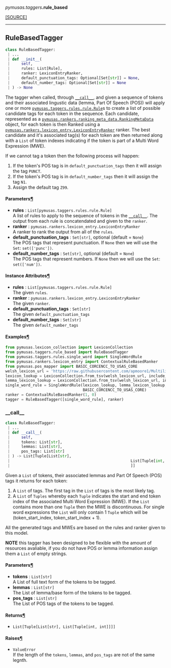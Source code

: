 <div className="source-div">
 <p><i>pymusas</i><i>.taggers</i><strong>.rule_based</strong></p>
 <p><a className="sourcelink" href="https://github.com/UCREL/pymusas/blob/main/pymusas/taggers/rule_based.py">[SOURCE]</a></p>
</div>
<div></div>

---

<a id="pymusas.taggers.rule_based.RuleBasedTagger"></a>

## RuleBasedTagger

```python
class RuleBasedTagger:
 | ...
 | def __init__(
 |     self,
 |     rules: List[Rule],
 |     ranker: LexiconEntryRanker,
 |     default_punctuation_tags: Optional[Set[str]] = None,
 |     default_number_tags: Optional[Set[str]] = None
 | ) -> None
```

The tagger when called, through [`__call__`](#__call__), and given a sequence of
tokens and their associated lingustic data (lemma, Part Of Speech (POS))
will apply one or more [`pymusas.taggers.rules.rule.Rule`](/pymusas/api/taggers/rules/rule/#rule)s
to create a list of possible candidate tags for each token in the sequence.
Each candidate, represented as a
[`pymusas.rankers.ranking_meta_data.RankingMetaData`](/pymusas/api/rankers/ranking_meta_data/#rankingmetadata) object, for each
token is then Ranked using a
[`pymusas.rankers.lexicon_entry.LexiconEntryRanker`](/pymusas/api/rankers/lexicon_entry/#lexiconentryranker) ranker. The best
candidate and it's associated tag(s) for each token are then returned along
with a `List` of token indexes indicating if the token is part of a Multi
Word Expression (MWE).

If we cannot tag a token then the following process will happen:
1. If the token's POS tag is in `default_punctuation_tags` then it will assign the
tag `PUNCT`.
2. If the token's POS tag is in `default_number_tags` then it will assign the tag
`N1`.
3. Assign the default tag `Z99`.

<h4 id="rulebasedtagger.parameters">Parameters<a className="headerlink" href="#rulebasedtagger.parameters" title="Permanent link">&para;</a></h4>


- __rules__ : `List[pymusas.taggers.rules.rule.Rule]` <br/>
    A list of rules to apply to the sequence of tokens in the
    [`__call__`](#__call__). The output from each rule is concatendated and given
    to the `ranker`.
- __ranker__ : `pymusas.rankers.lexicon_entry.LexiconEntryRanker` <br/>
    A ranker to rank the output from all of the `rules`.
- __default\_punctuation\_tags__ : `Set[str]`, optional (default = `None`) <br/>
    The POS tags that represent punctuation. If `None` then we will use
    the `Set`: `set(['punc'])`.
- __default\_number\_tags__ : `Set[str]`, optional (default = `None`) <br/>
    The POS tags that represent numbers. If `None` then we will use
    the `Set`: `set(['num'])`.

<h4 id="rulebasedtagger.instance_attributes">Instance Attributes<a className="headerlink" href="#rulebasedtagger.instance_attributes" title="Permanent link">&para;</a></h4>


- __rules__ : `List[pymusas.taggers.rules.rule.Rule]` <br/>
    The given `rules`.
- __ranker__ : `pymusas.rankers.lexicon_entry.LexiconEntryRanker` <br/>
    The given `ranker`.
- __default\_punctuation\_tags__ : `Set[str]` <br/>
    The given `default_punctuation_tags`
- __default\_number\_tags__ : `Set[str]` <br/>
    The given `default_number_tags`

<h4 id="rulebasedtagger.examples">Examples<a className="headerlink" href="#rulebasedtagger.examples" title="Permanent link">&para;</a></h4>

``` python
from pymusas.lexicon_collection import LexiconCollection
from pymusas.taggers.rule_based import RuleBasedTagger
from pymusas.taggers.rules.single_word import SingleWordRule
from pymusas.rankers.lexicon_entry import ContextualRuleBasedRanker
from pymusas.pos_mapper import BASIC_CORCENCC_TO_USAS_CORE
welsh_lexicon_url = 'https://raw.githubusercontent.com/apmoore1/Multilingual-USAS/master/Welsh/semantic_lexicon_cy.tsv'
lexicon_lookup = LexiconCollection.from_tsv(welsh_lexicon_url, include_pos=True)
lemma_lexicon_lookup = LexiconCollection.from_tsv(welsh_lexicon_url, include_pos=False)
single_word_rule = SingleWordRule(lexicon_lookup, lemma_lexicon_lookup,
                                  BASIC_CORCENCC_TO_USAS_CORE)
ranker = ContextualRuleBasedRanker(1, 0)
tagger = RuleBasedTagger([single_word_rule], ranker)
```

<a id="pymusas.taggers.rule_based.RuleBasedTagger.__call__"></a>

### \_\_call\_\_

```python
class RuleBasedTagger:
 | ...
 | def __call__(
 |     self,
 |     tokens: List[str],
 |     lemmas: List[str],
 |     pos_tags: List[str]
 | ) -> List[Tuple[List[str],
 |                                                     List[Tuple[int, int]]
 |                                                     ]]
```

Given a `List` of tokens, their associated lemmas and
Part Of Speech (POS) tags it returns for each token:

1. A `List` of tags. The first tag in the `List` of tags is the most likely tag.
2. A `List` of `Tuples` whereby each `Tuple` indicates the start and end
token index of the associated Multi Word Expression (MWE). If the `List` contains
more than one `Tuple` then the MWE is discontinuous. For single word
expressions the `List` will only contain 1 `Tuple` which will be
(token_start_index, token_start_index + 1).

All the generated tags and MWEs are based on the rules and ranker given
to this model.

**NOTE** this tagger has been designed to be flexible with the amount of
resources avaliable, if you do not have POS or lemma information assign
them a `List` of empty strings.

<h4 id="__call__.parameters">Parameters<a className="headerlink" href="#__call__.parameters" title="Permanent link">&para;</a></h4>


- __tokens__ : `List[str]` <br/>
    A List of full text form of the tokens to be tagged.
- __lemmas__ : `List[str]` <br/>
    The List of lemma/base form of the tokens to be tagged.
- __pos\_tags__ : `List[str]` <br/>
    The List of POS tags of the tokens to be tagged.

<h4 id="__call__.returns">Returns<a className="headerlink" href="#__call__.returns" title="Permanent link">&para;</a></h4>


- `List[Tuple[List[str], List[Tuple[int, int]]]]` <br/>

<h4 id="__call__.raises">Raises<a className="headerlink" href="#__call__.raises" title="Permanent link">&para;</a></h4>


- `ValueError` <br/>
    If the length of the `tokens`, `lemmas`, and `pos_tags` are not of
    the same legnth.

